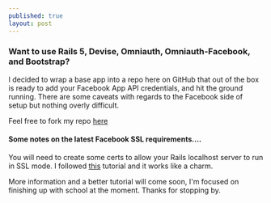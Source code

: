 ```yaml
---
published: true
layout: post
---
```

### Want to use Rails 5, Devise, Omniauth, Omniauth-Facebook, and Bootstrap?
I decided to wrap a base app into a repo here on GitHub that out of the box is ready to add your Facebook App API credentials, and hit the ground running. There are some caveats with regards to the Facebook side of setup but nothing overly difficult.

Feel free to fork my repo [here](https://github.com/joshuaneedham/rails-5-devise-omniauth-facebook-bootstrap)

#### Some notes on the latest Facebook SSL requirements....

You will need to create some certs to allow your Rails localhost server to run in SSL mode. I followed [this](https://www.devmynd.com/blog/rails-local-development-https-using-self-signed-ssl-certificate/) tutorial and it works like a charm.

More information and a better tutorial will come soon, I'm focused on finishing up with school at the moment. Thanks for stopping by.
